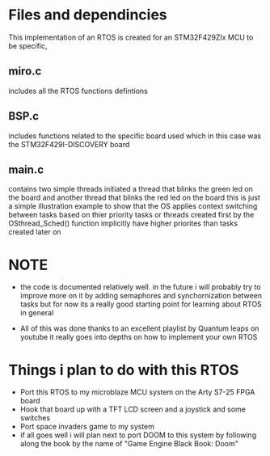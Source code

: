 # Files and dependincies 
This implementation of an RTOS is created for an STM32F429ZIx MCU to be specific,
## miro.c
includes all the RTOS functions defintions
## BSP.c
includes functions related to the specific board used which in this case was the STM32F429I-DISCOVERY board
## main.c
contains two simple threads initiated a thread that blinks the green led on the board and another thread that blinks the red led on the board
this is just a simple illustration example to show that the OS applies context switching between tasks based on thier priority 
tasks or threads created first by the OSthread_Sched() function implicitly have higher priorites than tasks created later on

# NOTE
- the code is documented relatively well. in the future i will probably try to improve more on it by adding semaphores and synchornization between tasks but for now
  its a really good starting point for learning about RTOS in general

- All of this was done thanks to an excellent playlist by Quantum leaps on youtube it really goes into depths on how to implement your own RTOS

# Things i plan to do with this RTOS
- Port this RTOS to my microblaze MCU system on the Arty S7-25 FPGA board
- Hook that board up with a TFT LCD screen and a joystick and some switches
- Port space invaders game to my system
- if all goes well i will plan next to port DOOM to this system by following along the book by the name of  "Game Engine Black Book: Doom" 


